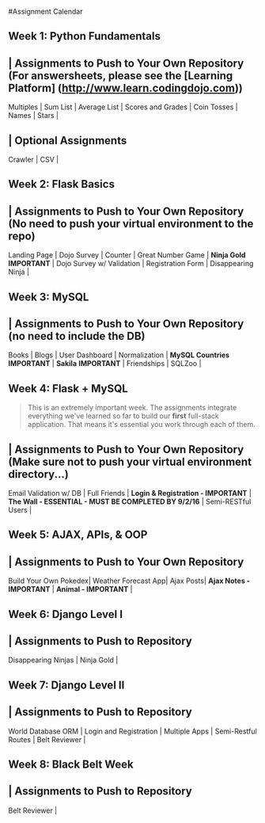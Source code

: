 #Assignment Calendar

## Week 1: Python Fundamentals

| Assignments to Push to Your Own Repository (For answersheets, please see the [Learning Platform] (http://www.learn.codingdojo.com))
---
Multiples |
Sum List |
Average List |
Scores and Grades |
Coin Tosses |
Names |
Stars |

| Optional Assignments
---
Crawler |
CSV |

## Week 2: Flask Basics
| Assignments to Push to Your Own Repository (No need to push your virtual environment to the repo)
---
Landing Page |
Dojo Survey |
Counter |
Great Number Game |
**Ninja Gold** **IMPORTANT** |
Dojo Survey w/ Validation |
Registration Form |
Disappearing Ninja |

## Week 3: MySQL
| Assignments to Push to Your Own Repository (no need to include the DB)
---
Books |
Blogs |
User Dashboard |
Normalization |
**MySQL Countries** **IMPORTANT** |
**Sakila** **IMPORTANT** |
Friendships |
SQLZoo |

## Week 4: Flask + MySQL

> This is an extremely important week. The assignments integrate everything we've learned so far to build our **first** full-stack application. That means it's essential you work through each of them.

| Assignments to Push to Your Own Repository (Make **sure** not to push your virtual environment directory...)
---
Email Validation w/ DB |
Full Friends |
**Login & Registration - IMPORTANT** |
**The Wall - ESSENTIAL - MUST BE COMPLETED BY 9/2/16** |
Semi-RESTful Users |

## Week 5: AJAX, APIs, & OOP
| Assignments to Push to Your Own Repository
---
Build Your Own Pokedex|
Weather Forecast App|
Ajax Posts|
**Ajax Notes - IMPORTANT** |
**Animal - IMPORTANT** |

## Week 6: Django Level I
| Assignments to Push to Repository
---
Disappearing Ninjas |
Ninja Gold |

## Week 7: Django Level II
| Assignments to Push to Repository
---
World Database ORM |
Login and Registration |
Multiple Apps |
Semi-Restful Routes |
Belt Reviewer |

## Week 8: Black Belt Week
| Assignments to Push to Repository
---
Belt Reviewer |
